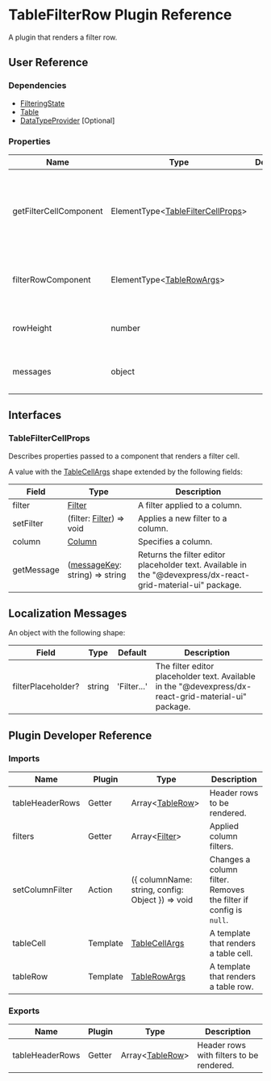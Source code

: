 # TableFilterRow Plugin Reference

A plugin that renders a filter row.

## User Reference

### Dependencies

- [FilteringState](filtering-state.md)
- [Table](table.md)
- [DataTypeProvider](data-type-provider.md) [Optional]

### Properties

Name | Type | Default | Description
-----|------|---------|------------
getFilterCellComponent | ElementType&lt;[TableFilterCellProps](#tablefiltercellprops)&gt; | | A function returning a component that renders a filter cell for a specific column.
filterRowComponent | ElementType&lt;[TableRowArgs](table.md#table-row-args)&gt; | | A component that renders a filter row.
rowHeight | number | | Specifies the filter row's height.
messages | object | | The object specifies [localization messages](#localization-messages).

## Interfaces

### TableFilterCellProps

Describes properties passed to a component that renders a filter cell.

A value with the [TableCellArgs](table.md#table-cell-args) shape extended by the following fields:

Field | Type | Description
------|------|------------
filter | [Filter](filtering-state.md#filter) | A filter applied to a column.
setFilter | (filter: [Filter](filtering-state.md#filter)) => void | Applies a new filter to a column.
column | [Column](grid.md#column) | Specifies a column.
getMessage | ([messageKey](#localization-messages): string) => string | Returns the filter editor placeholder text. Available in the "@devexpress/dx-react-grid-material-ui" package.

## Localization Messages

An object with the following shape:

Field | Type | Default | Description
------|------|---------|------------
filterPlaceholder? | string | 'Filter...' | The filter editor placeholder text. Available in the "@devexpress/dx-react-grid-material-ui" package.

## Plugin Developer Reference

### Imports

Name | Plugin | Type | Description
-----|--------|------|------------
tableHeaderRows | Getter | Array&lt;[TableRow](table.md#table-row)&gt; | Header rows to be rendered.
filters | Getter | Array&lt;[Filter](filtering-state.md#filter)&gt; | Applied column filters.
setColumnFilter | Action | ({ columnName: string, config: Object }) => void | Changes a column filter. Removes the filter if config is `null`.
tableCell | Template | [TableCellArgs](table.md#table-cell-args) | A template that renders a table cell.
tableRow | Template | [TableRowArgs](table.md#table-row-args) | A template that renders a table row.

### Exports

Name | Plugin | Type | Description
-----|--------|------|------------
tableHeaderRows | Getter | Array&lt;[TableRow](table.md#table-row)&gt; | Header rows with filters to be rendered.
